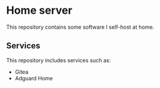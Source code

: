# Home server

This repository contains some software I self-host at home.

## Services

This repository includes services such as:

- Gitea
- Adguard Home
